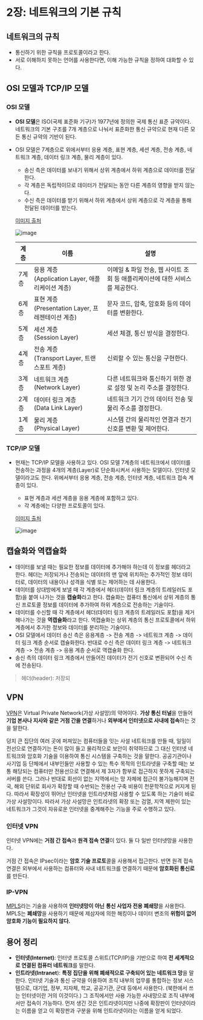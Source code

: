 # 2장: 네트워크의 기본 규칙

## 네트워크의 규칙

- 통신하기 위한 규칙을 프로토콜이라고 한다.
- 서로 이해하지 못하는 언어를 사용한다면, 이해 가능한 규칙을 정하여 대화할 수 있다. 



## OSI 모델과 TCP/IP 모델 

### OSI 모델

- **OSI 모델**은 ISO(국제 표준화 기구)가 1977년에 정의한 국제 통신 표준 규약이다. 네트워크의 기본 구조를 7개 계층으로 나눠서 표준화한 통신 규약으로 현재 다른 모든 통신 규약의 기반이 된다.

- OSI 모델은 7계층으로 위에서부터 응용 계층, 표현 계층, 세션 계층, 전송 계층, 네트워크 계층, 데이터 링크 계층, 물리 계층이 있다.

  - 송신 측은 데이터를 보내기 위해서 상위 계층에서 하위 계층으로 데이터를 전달한다.
  - 각 계층은 독립적이므로 데이터가 전달되는 동안 다른 계층의 영향을 받지 않는다.
  - 수신 측은 데이터를 받기 위해서 하위 계층에서 상위 계층으로 각 계층을 통해 전달된 데이터를 받는다.

  [이미지 출처](http://wiki.hash.kr/index.php/%ED%8C%8C%EC%9D%BC:OSI_7_%EA%B3%84%EC%B8%B5.jpg)

  ![image](https://user-images.githubusercontent.com/50407047/96348772-2b4e3400-10e6-11eb-8e64-4251e5ff518a.png)

  | 계층  | 이름                                                   | 설명                                                         |
  | ----- | ------------------------------------------------------ | ------------------------------------------------------------ |
  | 7계층 | 응용 계층<br />(Application Layer, 애플리케이션 계층)  | 이메일 & 파일 전송, 웹 사이트 조회 등 애플리케이션에 대한 서비스를 제공한다. |
  | 6계층 | 표현 계층<br />(Presentation Layer, 프레젠테이션 계층) | 문자 코드, 압축, 암호화 등의 데이터를 변환한다.              |
  | 5계층 | 세션 계층<br />(Session Layer)                         | 세션 체결, 통신 방식을 결정한다.                             |
  | 4계층 | 전송 계층<br />(Transport Layer, 트랜스포트 계층)      | 신뢰할 수 있는 통신을 구현한다.                              |
  | 3계층 | 네트워크 계층<br />(Network Layer)                     | 다른 네트워크와 통신하기 위한 경로 설정 및 논리 주소를 결정한다. |
  | 2계층 | 데이터 링크 계층<br />(Data Link Layer)                | 네트워크 기기 간의 데이터 전송 및 물리 주소를 결정한다.      |
  | 1계층 | 물리 계층<br />(Physical Layer)                        | 시스템 간의 물리적인 연결과 전기 신호를 변환 및 제어한다.    |

### TCP/IP 모델

- 현재는 TCP/IP 모델을 사용하고 있다. OSI 모델 7계층의 네트워크에서 데이터를 전송하는 과정을 4개의 계층(Layer)로 단순화시켜서 사용하는 모델이다. 인터넷 모델이라고도 한다. 위에서부터 응용 계층, 전송 계층, 인터넷 계층,  네트워크 접속 계층이 있다.

  - 표현 계층과 세션 계층을 응용 계층에 포함하고 있다.
  - 각 계층에는 다양한 프로토콜이 있다. 

  [이미지 출처](http://itqomcom.blogspot.com/2018/09/osi-7.html)

  ![image](https://user-images.githubusercontent.com/50407047/96348892-f7274300-10e6-11eb-86a0-44ad6497d79b.png)



## 캡슐화와 역캡슐화

- 데이터를 보낼 때는 필요한 정보를 데이터에 추가해야 하는데 이 정보를 헤더라고 한다. 헤더는 저장되거나 전송되는 데이터의 맨 앞에 위치하는 추가적인 정보 데이터로, 데이터의 내용이나 성격을 식별 또는 제어하는 데 사용한다.
- 데이터를 상대방에게 보낼 때 각 계층에서 헤더(데이터 링크 계층의 트레일러도 포함)을 붙여 나가는 것을 **캡슐화**라고 한다. 캡슐화는 컴퓨터 통신에서 상위 계층의 통신 프로토콜 정보를 데이터에 추가하여 하위 계층으로 전송하는 기술이다.
- 데이터를 수신할 때 각 계층에서 헤더(데이터 링크 계층의 트레일러도 포함)을 제거해나가는 것을 **역캡슐화**라고 한다. 역캡슐화는 상위 계층의 통신 프로토콜에서 하위 계층에서 추가한 정보와 데이터를 분리하는 기술이다.
- OSI 모델에서 데이터 송신 측은 응용계층 -> 전송 계층 -> 네트워크 계층 -> 데이터 링크 계층 순서로 캡슐화한다. 반대로 수신 측은 데이터 링크 계층 -> 네트워크 계층 -> 전송 계층 -> 응용 계층 순서로 역캡슐화 한다.
- 송신 측의 데이터 링크 계층에서 만들어진 데이터가 전기 신호로 변환되어 수신 측에 전송된다.

> 헤더(header): 저장되



## VPN

[VPN](https://judo0179.tistory.com/44)은 Virtual Private Network(가상 사설망)의 약어이다. **가상 통신 터널**을 만들어 **기업 본사나 지사와 같은 거점 간을 연결**하거나 **외부에서 인터넷으로 사내에 접속**하는 것을 말한다. 

덩치 큰 집단의 여러 곳에 퍼져있는 컴퓨터들을 잇는 사설 네트워크를 만들 때, 일일이 전선으로 연결하기는 돈이 많이 들고 물리적으로 보안이 취약하므로 그 대신 인터넷 네트워크와 암호화 기술을 이용하여 통신 시스템을 구축하는 것을 말한다. 공공기관이나 사기업 등 단체에서 내부인들만 사용할 수 있는 특수 목적의 인트라넷을 구축할 때는 보통 해당되는 컴퓨터만 전용선으로 연결해서 제 3자가 함부로 접근하지 못하게 구축되는 서버를 쓴다. 그러나 반대로 회선이 없는 지역에서는 망 자체에 접근이 불가능해지며 전국, 해외 단위로 회사가 확장할 때 수반되는 전용선 구축 비용이 천문학적으로 커지게 된다. 따라서 확장성이 뛰어난 인터넷을 인트라넷처럼 사용할 수 있도록 하는 기술이 바로 가상 사설망이다. 따라서 가상 사설망은 인트라넷의 확장 또는 검열, 지역 제한이 있는 네트워크가 그것이 자유로운 인터넷을 중계해주는 기능을 주로 수행하고 있다.

### 인터넷 VPN

인터넷 VPN에는 **거점 간 접속**과 **원격 접속 연결**이 있다. 둘 다 일반 인터넷망을 사용한다.

거점 간 접속은 IPsec이라는 **암호 기술 프로토**콜을 사용해서 접근한다. 반면 원격 접속 연결은 외부에서 사용하는 컴퓨터와 사내 네트워크를 연결하기 때문에 **암호화된 통신로**를 만든다.

### IP-VPN

[MPLS](https://judo0179.tistory.com/40)라는 기술을 사용하여 **인터넷망이 아닌** **통신 사업자 전용 폐쇄망**을 사용한다. MPLS는 **폐쇄망**을 사용하기 때문에 제삼자에 의한 해킹이나 데이터 변조의 **위험이 없어** **암호화 기능이 필요하지 않다.**



## 용어 정리

- **인터넷(Internet)**: 인터넷 프로토콜 스위트(TCP/IP)을 기반으로 하여 **전 세계적으로 연결된 컴퓨터 네트워크**를 말한다.
- **인트라넷(Intranet**): **특정 집단을 위해 폐쇄적으로 구축되어 있는 네트워크 망**을 말한다. 인터넷 기술과 통신 규약을 이용하여 조직 내부의 업무를 통합하는 정보 시스템으로, 대기업, 정부, 지자체, 학교, 공공기관, 군대 등에서 사용한다. (북한에서 쓰는 인터넷이란 거의 이것이다.) 그 조직에서만 사용 가능한 사내망으로 조직 내부에서만 접속이 가능하다. 먼저 생긴 것은 인트라넷이지만 나중에 확장판이 인터넷이라는 이름을 얻고 이 확장판과 구분을 위해 인트라넷이라는 이름을 얻게 되었다. 